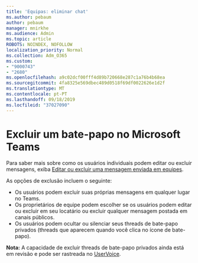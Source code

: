 ```yaml
---
title: 'Equipas: eliminar chat'
ms.author: pebaum
author: pebaum
manager: mnirkhe
ms.audience: Admin
ms.topic: article
ROBOTS: NOINDEX, NOFOLLOW
localization_priority: Normal
ms.collection: Adm_O365
ms.custom:
- "9000743"
- "2680"
ms.openlocfilehash: a9c02dcf00fff4d89b720668e287c1a76b4b68ea
ms.sourcegitcommit: 4fa8325e569dbec489d0518f69df0022626e1d2f
ms.translationtype: MT
ms.contentlocale: pt-PT
ms.lasthandoff: 09/18/2019
ms.locfileid: "37027090"
---
```

# <a name="delete-a-chat-in-microsoft-teams"></a>Excluir um bate-papo no Microsoft Teams

Para saber mais sobre como os usuários individuais podem editar ou excluir mensagens, exiba [Editar ou excluir uma mensagem enviada em equipes](https://support.office.com/article/5f1fe604-a900-4a07-b8b7-8cf70ed6b263). 

As opções de exclusão incluem o seguinte:

- Os usuários podem excluir suas próprias mensagens em qualquer lugar no Teams.
- Os proprietários de equipe podem escolher se os usuários podem editar ou excluir em seu locatário ou excluir qualquer mensagem postada em canais públicos.
- Os usuários podem ocultar ou silenciar seus threads de bate-papo privados (threads que aparecem quando você clica no ícone de bate-papo).

**Nota:** A capacidade de excluir threads de bate-papo privados ainda está em revisão e pode ser rastreada no [UserVoice](https://microsoftteams.uservoice.com/forums/555103-public/suggestions/33535006-delete-private-chat-threads). 